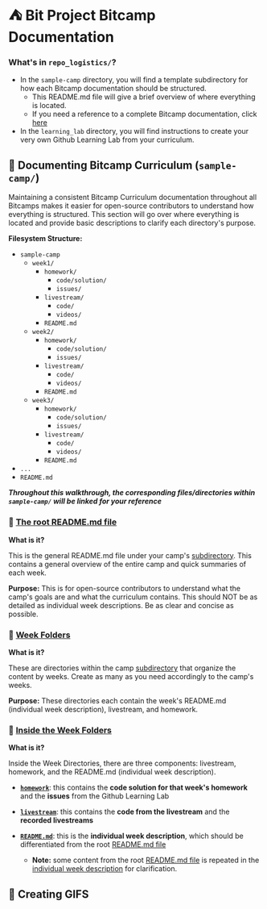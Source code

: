 # :tent: Bit Project Bitcamp Documentation

### What's in `repo_logistics/`?

* In the `sample-camp` directory, you will find a template subdirectory for how each Bitcamp documentation should be structured.
  * This README.md file will give a brief overview of where everything is located.
  * If you need a reference to a complete Bitcamp documentation, click [here](https://github.com/bitprj/BitCamp/tree/master/Serverless-Functions)
* In the `learning_lab` directory, you will find instructions to create your very own Github Learning Lab from your curriculum.

## :deciduous_tree: Documenting Bitcamp Curriculum (`sample-camp/`)

Maintaining a consistent Bitcamp Curriculum documentation throughout all Bitcamps makes it easier for open-source contributors to understand how everything is structured. This section will go over where everything is located and provide basic descriptions to clarify each directory's purpose.

**Filesystem Structure:**

* `sample-camp`
  * `week1/`
    * `homework/`
      * `code/solution/`
      * `issues/`
    * `livestream/`
      * `code/`
      * `videos/`
    * `README.md`
  * `week2/`
    * `homework/`
      * `code/solution/`
      * `issues/`
    * `livestream/`
      * `code/`
      * `videos/`
    * `README.md`
  * `week3/`
    * `homework/`
      * `code/solution/`
      * `issues/`
    * `livestream/`
      * `code/`
      * `videos/`
    * `README.md`
 * `...`
 * `README.md`

***Throughout this walkthrough, the corresponding files/directories within `sample-camp/` will be linked for your reference***

### :book: [The root README.md file](https://github.com/emsesc/BitCamp/blob/repo-logistics/repo_logistics/sample-camp/README.md)

**What is it?**

This is the general README.md file under your camp's [subdirectory](https://github.com/emsesc/BitCamp/blob/repo-logistics/repo_logistics/sample-camp). This contains a general overview of the entire camp and quick summaries of each week.

**Purpose:** This is for open-source contributors to understand what the camp's goals are and what the curriculum contains. This should NOT be as detailed as individual week descriptions. Be as clear and concise as possible.

### :file_folder: [Week Folders](https://github.com/emsesc/BitCamp/blob/repo-logistics/repo_logistics/sample-camp)

**What is it?**

These are directories within the camp [subdirectory](https://github.com/emsesc/BitCamp/blob/repo-logistics/repo_logistics/sample-camp) that organize the content by weeks. Create as many as you need accordingly to the camp's weeks.

**Purpose:** These directories each contain the week's README.md (individual week description), livestream, and homework.

### :open_file_folder: [Inside the Week Folders](https://github.com/emsesc/BitCamp/blob/repo-logistics/repo_logistics/sample-camp/week1)

**What is it?**

Inside the Week Directories, there are three components: livestream, homework, and the README.md (individual week description).

* [**`homework`**](https://github.com/emsesc/BitCamp/tree/repo-logistics/repo_logistics/sample-camp/week1/homework): this contains the **code solution for that week's homework** and the **issues** from the Github Learning Lab

* [**`livestream`**](https://github.com/emsesc/BitCamp/tree/repo-logistics/repo_logistics/sample-camp/week1/livestream): this contains the **code from the livestream** and the **recorded livestreams**

* [**`README.md`**](https://github.com/emsesc/BitCamp/blob/repo-logistics/repo_logistics/sample-camp/week1/README.md): this is the **individual week description**, which should be differentiated from the root [README.md file](https://github.com/emsesc/BitCamp/blob/repo-logistics/repo_logistics/sample-camp/README.md)
  * **Note:** some content from the root [README.md file](https://github.com/emsesc/BitCamp/blob/repo-logistics/repo_logistics/sample-camp/README.md) is repeated in the [individual week description](https://github.com/emsesc/BitCamp/blob/repo-logistics/repo_logistics/sample-camp/week1/README.md) for clarification.
  
## :art: Creating GIFS
